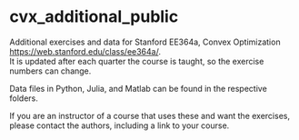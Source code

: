 # cvx_additional_public
Additional exercises and data for Stanford EE364a, Convex Optimization https://web.stanford.edu/class/ee364a/.  
It is updated after each quarter the course is taught, so the exercise numbers can change.

Data files in Python, Julia, and Matlab can be found in the respective folders.

If you are an instructor of a course that uses these and want the exercises, please contact the authors, including a link to your course.
